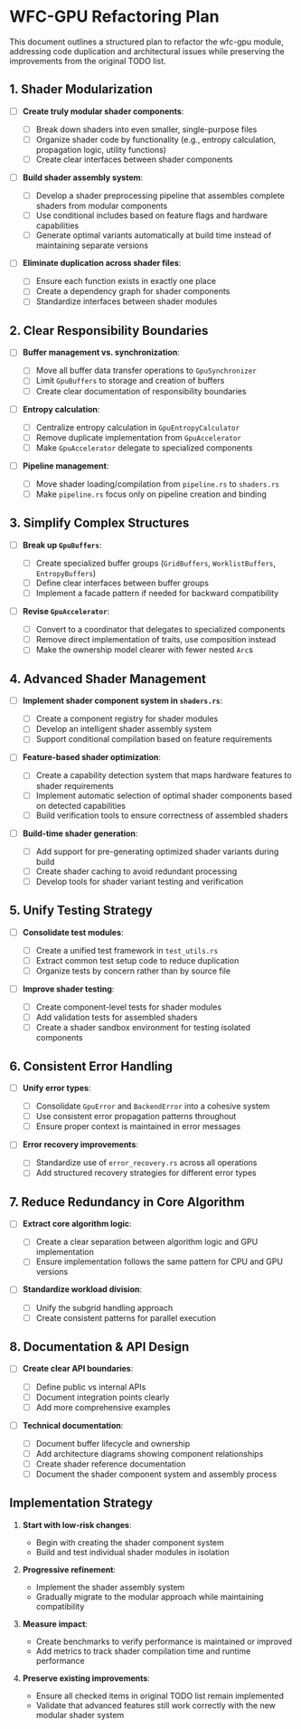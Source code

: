 # WFC-GPU Refactoring Plan

This document outlines a structured plan to refactor the wfc-gpu module, addressing code duplication and architectural issues while preserving the improvements from the original TODO list.

## 1. Shader Modularization

- [ ] **Create truly modular shader components**:

  - [ ] Break down shaders into even smaller, single-purpose files
  - [ ] Organize shader code by functionality (e.g., entropy calculation, propagation logic, utility functions)
  - [ ] Create clear interfaces between shader components

- [ ] **Build shader assembly system**:

  - [ ] Develop a shader preprocessing pipeline that assembles complete shaders from modular components
  - [ ] Use conditional includes based on feature flags and hardware capabilities
  - [ ] Generate optimal variants automatically at build time instead of maintaining separate versions

- [ ] **Eliminate duplication across shader files**:
  - [ ] Ensure each function exists in exactly one place
  - [ ] Create a dependency graph for shader components
  - [ ] Standardize interfaces between shader modules

## 2. Clear Responsibility Boundaries

- [ ] **Buffer management vs. synchronization**:

  - [ ] Move all buffer data transfer operations to `GpuSynchronizer`
  - [ ] Limit `GpuBuffers` to storage and creation of buffers
  - [ ] Create clear documentation of responsibility boundaries

- [ ] **Entropy calculation**:

  - [ ] Centralize entropy calculation in `GpuEntropyCalculator`
  - [ ] Remove duplicate implementation from `GpuAccelerator`
  - [ ] Make `GpuAccelerator` delegate to specialized components

- [ ] **Pipeline management**:
  - [ ] Move shader loading/compilation from `pipeline.rs` to `shaders.rs`
  - [ ] Make `pipeline.rs` focus only on pipeline creation and binding

## 3. Simplify Complex Structures

- [ ] **Break up `GpuBuffers`**:

  - [ ] Create specialized buffer groups (`GridBuffers`, `WorklistBuffers`, `EntropyBuffers`)
  - [ ] Define clear interfaces between buffer groups
  - [ ] Implement a facade pattern if needed for backward compatibility

- [ ] **Revise `GpuAccelerator`**:
  - [ ] Convert to a coordinator that delegates to specialized components
  - [ ] Remove direct implementation of traits, use composition instead
  - [ ] Make the ownership model clearer with fewer nested `Arc`s

## 4. Advanced Shader Management

- [ ] **Implement shader component system in `shaders.rs`**:

  - [ ] Create a component registry for shader modules
  - [ ] Develop an intelligent shader assembly system
  - [ ] Support conditional compilation based on feature requirements

- [ ] **Feature-based shader optimization**:

  - [ ] Create a capability detection system that maps hardware features to shader requirements
  - [ ] Implement automatic selection of optimal shader components based on detected capabilities
  - [ ] Build verification tools to ensure correctness of assembled shaders

- [ ] **Build-time shader generation**:
  - [ ] Add support for pre-generating optimized shader variants during build
  - [ ] Create shader caching to avoid redundant processing
  - [ ] Develop tools for shader variant testing and verification

## 5. Unify Testing Strategy

- [ ] **Consolidate test modules**:

  - [ ] Create a unified test framework in `test_utils.rs`
  - [ ] Extract common test setup code to reduce duplication
  - [ ] Organize tests by concern rather than by source file

- [ ] **Improve shader testing**:
  - [ ] Create component-level tests for shader modules
  - [ ] Add validation tests for assembled shaders
  - [ ] Create a shader sandbox environment for testing isolated components

## 6. Consistent Error Handling

- [ ] **Unify error types**:

  - [ ] Consolidate `GpuError` and `BackendError` into a cohesive system
  - [ ] Use consistent error propagation patterns throughout
  - [ ] Ensure proper context is maintained in error messages

- [ ] **Error recovery improvements**:
  - [ ] Standardize use of `error_recovery.rs` across all operations
  - [ ] Add structured recovery strategies for different error types

## 7. Reduce Redundancy in Core Algorithm

- [ ] **Extract core algorithm logic**:

  - [ ] Create a clear separation between algorithm logic and GPU implementation
  - [ ] Ensure implementation follows the same pattern for CPU and GPU versions

- [ ] **Standardize workload division**:
  - [ ] Unify the subgrid handling approach
  - [ ] Create consistent patterns for parallel execution

## 8. Documentation & API Design

- [ ] **Create clear API boundaries**:

  - [ ] Define public vs internal APIs
  - [ ] Document integration points clearly
  - [ ] Add more comprehensive examples

- [ ] **Technical documentation**:
  - [ ] Document buffer lifecycle and ownership
  - [ ] Add architecture diagrams showing component relationships
  - [ ] Create shader reference documentation
  - [ ] Document the shader component system and assembly process

## Implementation Strategy

1. **Start with low-risk changes**:

   - Begin with creating the shader component system
   - Build and test individual shader modules in isolation

2. **Progressive refinement**:

   - Implement the shader assembly system
   - Gradually migrate to the modular approach while maintaining compatibility

3. **Measure impact**:

   - Create benchmarks to verify performance is maintained or improved
   - Add metrics to track shader compilation time and runtime performance

4. **Preserve existing improvements**:
   - Ensure all checked items in original TODO list remain implemented
   - Validate that advanced features still work correctly with the new modular shader system
